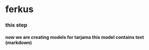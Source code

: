 # ferkus

### this step
#### now we are creating models for tarjama this model contains text (markdown) 
